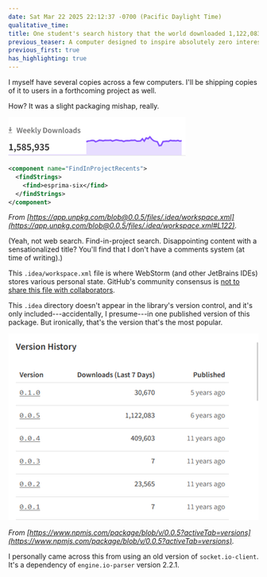 ```yaml
---
date: Sat Mar 22 2025 22:12:37 -0700 (Pacific Daylight Time)
qualitative_time: 
title: One student's search history that the world downloaded 1,122,083 times last week
previous_teaser: A computer designed to inspire absolutely zero interest in computers
previous_first: true
has_highlighting: true
---
```

I myself have several copies across a few computers.
I'll be shipping copies of it to users in a forthcoming project as well.

How? It was a slight packaging mishap, really.

![](/assets/2025/blob-workspace-npm-downloads.png)

```xml
<component name="FindInProjectRecents">
  <findStrings>
    <find>esprima-six</find>
  </findStrings>
</component>
```

_From [https://app.unpkg.com/blob@0.0.5/files/.idea/workspace.xml](https://app.unpkg.com/blob@0.0.5/files/.idea/workspace.xml#L122)._

(Yeah, not web search.
Find-in-project search.
Disappointing content with a sensationalized title?
You'll find that I don't have a comments system (at time of writing).)

This `.idea/workspace.xml` file is where WebStorm (and other JetBrains IDEs) stores various personal state.
GitHub's community consensus is [not to share this file with collaborators](https://github.com/github/gitignore/blob/86d1826a9f3daf4744e7229a26187f81c081744c/Global/JetBrains.gitignore#L5).

This `.idea` directory doesn't appear in the library's version control, and it's only included---accidentally, I presume---in one published version of this package.
But ironically, that's the version that's the most popular.

![](/assets/2025/blob-workspace-npm-versions.png)

_From [https://www.npmjs.com/package/blob/v/0.0.5?activeTab=versions](https://www.npmjs.com/package/blob/v/0.0.5?activeTab=versions)._

I personally came across this from using an old version of `socket.io-client`.
It's a dependency of `engine.io-parser` version 2.2.1.
